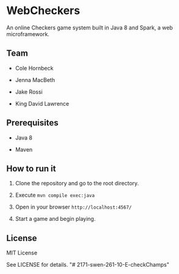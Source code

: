 # WebCheckers

An online Checkers game system built in Java 8 and Spark, a web
microframework.


## Team

- Cole Hornbeck

- Jenna MacBeth

- Jake Rossi

- King David Lawrence


## Prerequisites

- Java 8

- Maven


## How to run it

1. Clone the repository and go to the root directory.

2. Execute `mvn compile exec:java`

3. Open in your browser `http://localhost:4567/`

4. Start a game and begin playing.


## License

MIT License

See LICENSE for details.
"# 2171-swen-261-10-E-checkChamps" 
